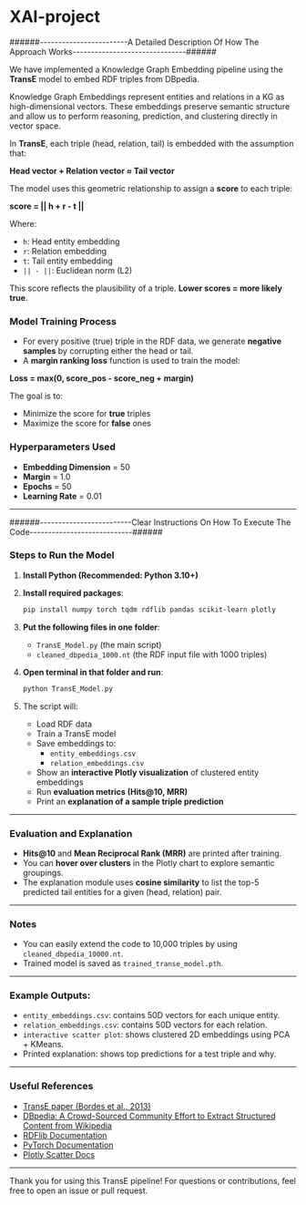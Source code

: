 # XAI-project

######------------------------A Detailed Description Of How The Approach Works-------------------------------######

We have implemented a Knowledge Graph Embedding pipeline using the **TransE** model to embed RDF triples from DBpedia.

Knowledge Graph Embeddings represent entities and relations in a KG as high-dimensional vectors. These embeddings preserve semantic structure and allow us to perform reasoning, prediction, and clustering directly in vector space.

In **TransE**, each triple (head, relation, tail) is embedded with the assumption that:

**Head vector + Relation vector ≈ Tail vector**

The model uses this geometric relationship to assign a **score** to each triple:

**score = || h + r - t ||**

Where:
- `h`: Head entity embedding
- `r`: Relation embedding
- `t`: Tail entity embedding
- `|| · ||`: Euclidean norm (L2)

This score reflects the plausibility of a triple. **Lower scores = more likely true**.

### Model Training Process
- For every positive (true) triple in the RDF data, we generate **negative samples** by corrupting either the head or tail.
- A **margin ranking loss** function is used to train the model:

**Loss = max(0, score_pos - score_neg + margin)**

The goal is to:
- Minimize the score for **true** triples
- Maximize the score for **false** ones

### Hyperparameters Used
- **Embedding Dimension** = 50
- **Margin** = 1.0
- **Epochs** = 50
- **Learning Rate** = 0.01

---

######-------------------------Clear Instructions On How To Execute The Code----------------------------######

### Steps to Run the Model

1. **Install Python (Recommended: Python 3.10+)**
2. **Install required packages**:
   ```bash
   pip install numpy torch tqdm rdflib pandas scikit-learn plotly
   ```

3. **Put the following files in one folder**:
   - `TransE_Model.py` (the main script)
   - `cleaned_dbpedia_1000.nt` (the RDF input file with 1000 triples)

4. **Open terminal in that folder and run**:
   ```bash
   python TransE_Model.py
   ```

5. The script will:
   - Load RDF data
   - Train a TransE model
   - Save embeddings to:
     - `entity_embeddings.csv`
     - `relation_embeddings.csv`
   - Show an **interactive Plotly visualization** of clustered entity embeddings
   - Run **evaluation metrics (Hits@10, MRR)**
   - Print an **explanation of a sample triple prediction**

---

### Evaluation and Explanation

- **Hits@10** and **Mean Reciprocal Rank (MRR)** are printed after training.
- You can **hover over clusters** in the Plotly chart to explore semantic groupings.
- The explanation module uses **cosine similarity** to list the top-5 predicted tail entities for a given (head, relation) pair.

---

### Notes
- You can easily extend the code to 10,000 triples by using `cleaned_dbpedia_10000.nt`.
- Trained model is saved as `trained_transe_model.pth`.

---

### Example Outputs:
- `entity_embeddings.csv`: contains 50D vectors for each unique entity.
- `relation_embeddings.csv`: contains 50D vectors for each relation.
- `interactive scatter plot`: shows clustered 2D embeddings using PCA + KMeans.
- Printed explanation: shows top predictions for a test triple and why.

---

### Useful References

- [TransE paper (Bordes et al., 2013)](https://papers.nips.cc/paper_files/paper/2013/file/1cecc7a77928ca8133fa24680a88d2f9-Paper.pdf)
- [DBpedia: A Crowd-Sourced Community Effort to Extract Structured Content from Wikipedia](https://wiki.dbpedia.org/)
- [RDFlib Documentation](https://rdflib.readthedocs.io/)
- [PyTorch Documentation](https://pytorch.org/docs/stable/index.html)
- [Plotly Scatter Docs](https://plotly.com/python/line-and-scatter/)

---


Thank you for using this TransE pipeline! For questions or contributions, feel free to open an issue or pull request.
